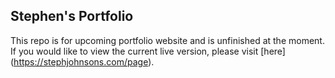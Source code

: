 ## Stephen's Portfolio

This repo is for upcoming portfolio website and is unfinished at the moment. 
If you would like to view the current live version, please visit [here] (https://stephjohnsons.com/page).

